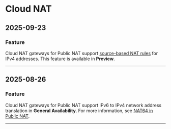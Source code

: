 # Cloud NAT

## 2025-09-23

### Feature

Cloud NAT gateways for Public NAT support [source-based NAT rules](https://cloud.google.com/nat/docs/nat-rules-overview) for IPv4 addresses. This feature is available in **Preview**.

---
## 2025-08-26

### Feature

Cloud NAT gateways for Public NAT support IPv6 to IPv4 network address translation in **General Availability**. For more information, see [NAT64 in Public NAT](https://cloud.google.com/nat/docs/public-nat#nat64).

---
